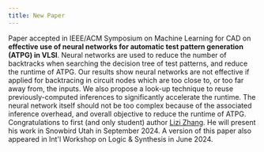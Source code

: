 ```yaml
---
title: New Paper
---
```

Paper accepted in IEEE/ACM Symposium on Machine Learning for CAD on **effective use of neural networks for automatic test pattern generation (ATPG) in VLSI**. Neural networks are used to reduce the number of backtracks when searching the decision tree of test patterns, and reduce the runtime of ATPG. Our results show neural networks are not effective if applied for backtracing in circuit nodes which are too close to, or too far away from, the inputs. We also propose a look-up technique to reuse previously-computed inferences to significantly accelerate the runtime. The neural network itself should not be too complex because of the associated inference overhead, and overall objective to reduce the runtime of ATPG. Congratulations to first (and only student) author [Lizi Zhang](https://wiscad.github.io/wiscad/members/lizi-zhang.html). He will present his work in Snowbird Utah in September 2024. A version of this paper also appeared in Int'l Workshop on Logic & Synthesis in June 2024. 
